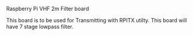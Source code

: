Raspberry Pi VHF 2m Filter board

This board is to be used for Transmitting with RPITX utilty.
This board will have 7 stage lowpass filter.
